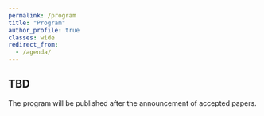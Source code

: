```yaml
---
permalink: /program
title: "Program"
author_profile: true
classes: wide
redirect_from: 
  - /agenda/
---
```


## TBD
The program will be published after the announcement of accepted papers. 


